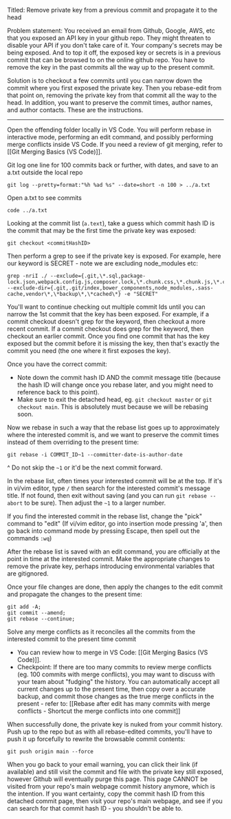 
Titled: Remove private key from a previous commit and propagate it to the head

Problem statement: You received an email from Github, Google, AWS, etc that you exposed an API key in your github repo. They might threaten to disable your API if you don't take care of it. Your company's secrets may be being exposed. And to top it off, the exposed key or secrets is in a previous commit that can be browsed to on the online github repo. You have to remove the key in the past commits all the way up to the present commit.

Solution is to checkout a few commits until you can narrow down the commit where you first exposed the private key. Then you rebase-edit from that point on, removing the private key from that commit all the way to the head. In addition, you want to preserve the commit times, author names, and author contacts. These are the instructions.

---

Open the offending folder locally in VS Code. You will perform rebase in interactive mode, performing an edit command, and possibly performing merge conflicts inside VS Code. If you need a review of git merging, refer to [[Git Merging Basics (VS Code)]].

Git log one line for 100 commits back or further, with dates, and save to an a.txt outside the local repo
```
git log --pretty=format:"%h %ad %s" --date=short -n 100 > ../a.txt
```

Open a.txt to see commits
```
code ../a.txt
```

Looking at the commit list (`a.text`), take a guess which commit hash ID is the commit that may be the first time the private key was exposed:
```
git checkout <commitHashID>
```

Then perform a grep to see if the private key is exposed. For example, here our keyword is SECRET - note we are excluding node_modules etc:
```
grep -nriI ./ --exclude={.git,\*.sql,package-lock.json,webpack.config.js,composer.lock,\*.chunk.css,\*.chunk.js,\*.css.map,\*.js.map} --exclude-dir={.git,.git/index,bower_components,node_modules,.sass-cache,vendor\*,\*backup\*,\*cached\*} -e "SECRET"
```

You'll want to continue checking out multiple commit Ids until you can narrow the 1st commit that the key has been exposed. For example, if a commit checkout doesn't grep for the keyword, then checkout a more recent commit. If a commit checkout does grep for the keyword, then checkout an earlier commit. Once you find one commit that has the key exposed but the commit before it is missing the key, then that's exactly the commit you need (the one where it first exposes the key).

Once you have the correct commit:
- Note down the commit hash ID AND the commit message title (because the hash ID will change once you rebase later, and you might need to reference back to this point).
- Make sure to exit the detached head, eg. `git checkout master` or `git checkout main`. This is absolutely must because we will be rebasing soon.

Now we rebase in such a way that the rebase list goes up to approximately where the interested commit is, and we want to preserve the commit times instead of them overriding to the present time:
```
git rebase -i COMMIT_ID~1 --committer-date-is-author-date
```
^ Do not skip the `~1` or it'd be the next commit forward.

In the rebase list, often times your interested commit will be at the top. If it's in vi/vim editor, type `/` then search for the interested commit's message title. If not found, then exit without saving (and you can run `git rebase --abort` to be sure). Then adjust the `~1` to a larger number.

If you find the interested commit in the rebase list, change the "pick" command to "edit" (If vi/vim editor, go into insertion mode pressing 'a', then go back into command mode by pressing Escape, then spell out the commands `:wq`)

After the rebase list is saved with an edit command, you are officially at the point in time at the interested commit. Make the appropriate changes to remove the private key, perhaps introducing environmental variables that are gitignored.

Once your file changes are done, then apply the changes to the edit commit and propagate the changes to the present time:
```
git add -A;
git commit --amend;
git rebase --continue;
```

Solve any merge conflicts as it reconciles all the commits from the interested commit to the present time commit
- You can review how to merge in VS Code: [[Git Merging Basics (VS Code)]].
- Checkpoint: If there are too many commits to review merge conflicts (eg. 100 commits with merge conflicts), you may want to discuss with your team about "fudging" the history. You can automatically accept all current changes up to the present time, then copy over a accurate backup, and commit those changes as the true merge conflicts in the present - refer to: [[Rebase after edit has many commits with merge conflicts - Shortcut the merge conflicts into one commit]]

When successfully done, the private key is nuked from your commit history. Push up to the repo but as with all rebase-edited commits, you'll have to push it up forcefully to rewrite the browsable commit contents:
```
git push origin main --force
```

When you go back to your email warning, you can click their link (if available) and still visit the commit and file with the private key still exposed, however Github will eventually purge this page. This page CANNOT be visited from your repo's main webpage commit history anymore, which is the intention. If you want certainty, copy the commit hash ID from this detached commit page, then visit your repo's main webpage, and see if you can search for that commit hash ID - you shouldn't be able to.